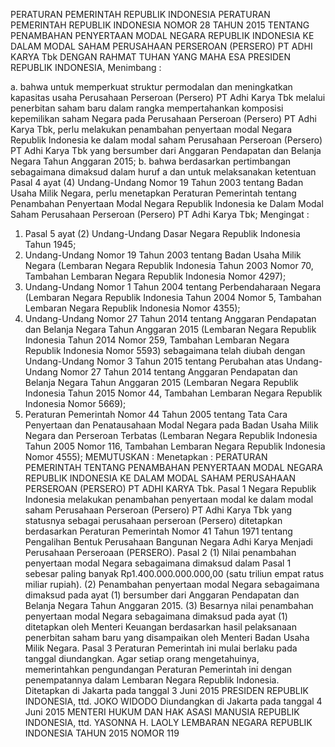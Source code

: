 PERATURAN PEMERINTAH REPUBLIK INDONESIA PERATURAN PEMERINTAH REPUBLIK INDONESIA NOMOR 28 TAHUN 2015 TENTANG PENAMBAHAN PENYERTAAN MODAL NEGARA REPUBLIK INDONESIA KE DALAM MODAL SAHAM PERUSAHAAN PERSEROAN (PERSERO) PT ADHI KARYA Tbk
DENGAN RAHMAT TUHAN YANG MAHA ESA PRESIDEN REPUBLIK INDONESIA,
Menimbang :

a. bahwa untuk memperkuat struktur permodalan dan meningkatkan kapasitas usaha Perusahaan Perseroan (Persero) PT Adhi Karya Tbk melalui penerbitan saham baru dalam rangka mempertahankan komposisi kepemilikan saham Negara pada Perusahaan Perseroan (Persero) PT Adhi Karya Tbk, perlu melakukan penambahan penyertaan modal Negara Republik Indonesia ke dalam modal saham Perusahaan Perseroan (Persero) PT Adhi Karya Tbk yang bersumber dari Anggaran Pendapatan dan Belanja Negara Tahun Anggaran 2015;
b. bahwa berdasarkan pertimbangan sebagaimana dimaksud dalam huruf a dan untuk melaksanakan ketentuan Pasal 4 ayat (4) Undang-Undang Nomor 19 Tahun 2003 tentang Badan Usaha Milik Negara, perlu menetapkan Peraturan Pemerintah tentang Penambahan Penyertaan Modal Negara Republik Indonesia ke Dalam Modal Saham Perusahaan Perseroan (Persero) PT Adhi Karya Tbk;
Mengingat :

1. Pasal 5 ayat (2) Undang-Undang Dasar Negara Republik Indonesia Tahun 1945;
2. Undang-Undang Nomor 19 Tahun 2003 tentang Badan Usaha Milik Negara (Lembaran Negara Republik Indonesia Tahun 2003 Nomor 70, Tambahan Lembaran Negara Republik Indonesia Nomor 4297);
3. Undang-Undang Nomor 1 Tahun 2004 tentang Perbendaharaan Negara (Lembaran Negara Republik Indonesia Tahun 2004 Nomor 5, Tambahan Lembaran Negara Republik Indonesia Nomor 4355);
4. Undang-Undang Nomor 27 Tahun 2014 tentang Anggaran Pendapatan dan Belanja Negara Tahun Anggaran 2015 (Lembaran Negara Republik Indonesia Tahun 2014 Nomor 259, Tambahan Lembaran Negara Republik Indonesia Nomor 5593) sebagaimana telah diubah dengan Undang-Undang Nomor 3 Tahun 2015 tentang Perubahan atas Undang-Undang Nomor 27 Tahun 2014 tentang Anggaran Pendapatan dan Belanja Negara Tahun Anggaran 2015 (Lembaran Negara Republik Indonesia Tahun 2015 Nomor 44, Tambahan Lembaran Negara Republik Indonesia Nomor 5669);
5. Peraturan Pemerintah Nomor 44 Tahun 2005 tentang Tata Cara Penyertaan dan Penatausahaan Modal Negara pada Badan Usaha Milik Negara dan Perseroan Terbatas (Lembaran Negara Republik Indonesia Tahun 2005 Nomor 116, Tambahan Lembaran Negara Republik Indonesia Nomor 4555);
MEMUTUSKAN :
 Menetapkan : PERATURAN PEMERINTAH TENTANG PENAMBAHAN PENYERTAAN MODAL NEGARA REPUBLIK INDONESIA KE DALAM MODAL SAHAM PERUSAHAAN PERSEROAN (PERSERO) PT ADHI KARYA Tbk.
Pasal 1
Negara Republik Indonesia melakukan penambahan penyertaan modal ke dalam modal saham Perusahaan Perseroan (Persero) PT Adhi Karya Tbk yang statusnya sebagai perusahaan perseroan (Persero) ditetapkan berdasarkan Peraturan Pemerintah Nomor 41 Tahun 1971 tentang Pengalihan Bentuk Perusahaan Bangunan Negara Adhi Karya Menjadi Perusahaan Perseroaan (PERSERO).
Pasal 2
(1) Nilai penambahan penyertaan modal Negara sebagaimana dimaksud dalam Pasal 1 sebesar paling banyak Rp1.400.000.000.000,00 (satu triliun empat ratus miliar rupiah).
(2) Penambahan penyertaan modal Negara sebagaimana dimaksud pada ayat (1) bersumber dari Anggaran Pendapatan dan Belanja Negara Tahun Anggaran 2015.
(3) Besarnya nilai penambahan penyertaan modal Negara sebagaimana dimaksud pada ayat (1) ditetapkan oleh Menteri Keuangan berdasarkan hasil pelaksanaan penerbitan saham baru yang disampaikan oleh Menteri Badan Usaha Milik Negara.
Pasal 3
Peraturan Pemerintah ini mulai berlaku pada tanggal diundangkan.
Agar setiap orang mengetahuinya, memerintahkan pengundangan Peraturan Pemerintah ini dengan penempatannya dalam Lembaran Negara Republik Indonesia. Ditetapkan di Jakarta pada tanggal 3 Juni 2015 PRESIDEN REPUBLIK INDONESIA, ttd. JOKO WIDODO Diundangkan di Jakarta pada tanggal 4 Juni 2015 MENTERI HUKUM DAN HAK ASASI MANUSIA REPUBLIK INDONESIA, ttd. YASONNA H. LAOLY LEMBARAN NEGARA REPUBLIK INDONESIA TAHUN 2015 NOMOR 119